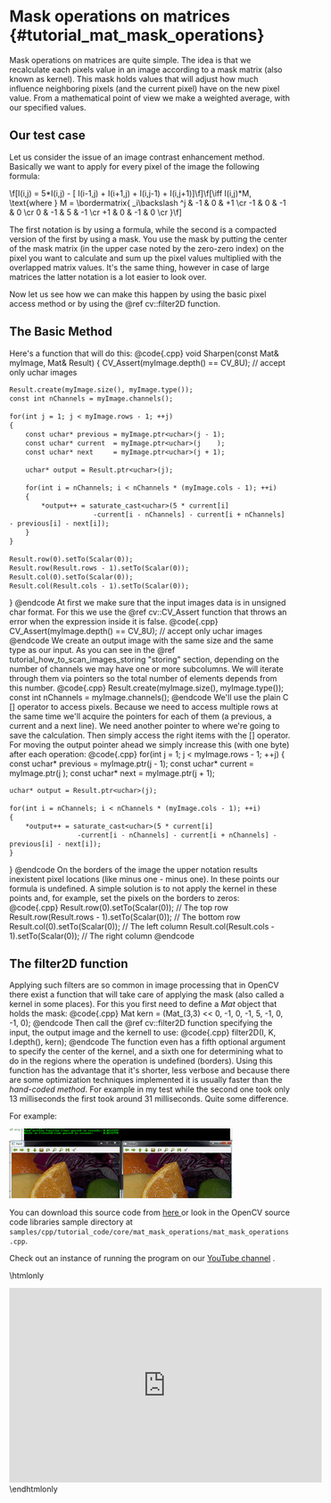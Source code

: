 Mask operations on matrices {#tutorial_mat_mask_operations}
===========================

Mask operations on matrices are quite simple. The idea is that we recalculate each pixels value in
an image according to a mask matrix (also known as kernel). This mask holds values that will adjust
how much influence neighboring pixels (and the current pixel) have on the new pixel value. From a
mathematical point of view we make a weighted average, with our specified values.

Our test case
-------------

Let us consider the issue of an image contrast enhancement method. Basically we want to apply for
every pixel of the image the following formula:

\f[I(i,j) = 5*I(i,j) - [ I(i-1,j) + I(i+1,j) + I(i,j-1) + I(i,j+1)]\f]\f[\iff I(i,j)*M, \text{where }
M = \bordermatrix{ _i\backslash ^j  & -1 &  0 & +1 \cr
                     -1 &  0 & -1 &  0 \cr
                      0 & -1 &  5 & -1 \cr
                     +1 &  0 & -1 &  0 \cr
                 }\f]

The first notation is by using a formula, while the second is a compacted version of the first by
using a mask. You use the mask by putting the center of the mask matrix (in the upper case noted by
the zero-zero index) on the pixel you want to calculate and sum up the pixel values multiplied with
the overlapped matrix values. It's the same thing, however in case of large matrices the latter
notation is a lot easier to look over.

Now let us see how we can make this happen by using the basic pixel access method or by using the
@ref cv::filter2D function.

The Basic Method
----------------

Here's a function that will do this:
@code{.cpp}
void Sharpen(const Mat& myImage, Mat& Result)
{
    CV_Assert(myImage.depth() == CV_8U);  // accept only uchar images

    Result.create(myImage.size(), myImage.type());
    const int nChannels = myImage.channels();

    for(int j = 1; j < myImage.rows - 1; ++j)
    {
        const uchar* previous = myImage.ptr<uchar>(j - 1);
        const uchar* current  = myImage.ptr<uchar>(j    );
        const uchar* next     = myImage.ptr<uchar>(j + 1);

        uchar* output = Result.ptr<uchar>(j);

        for(int i = nChannels; i < nChannels * (myImage.cols - 1); ++i)
        {
            *output++ = saturate_cast<uchar>(5 * current[i]
                         -current[i - nChannels] - current[i + nChannels] - previous[i] - next[i]);
        }
    }

    Result.row(0).setTo(Scalar(0));
    Result.row(Result.rows - 1).setTo(Scalar(0));
    Result.col(0).setTo(Scalar(0));
    Result.col(Result.cols - 1).setTo(Scalar(0));
}
@endcode
At first we make sure that the input images data is in unsigned char format. For this we use the
@ref cv::CV_Assert function that throws an error when the expression inside it is false.
@code{.cpp}
CV_Assert(myImage.depth() == CV_8U);  // accept only uchar images
@endcode
We create an output image with the same size and the same type as our input. As you can see in the
@ref tutorial_how_to_scan_images_storing "storing" section, depending on the number of channels we may have one or more
subcolumns. We will iterate through them via pointers so the total number of elements depends from
this number.
@code{.cpp}
Result.create(myImage.size(), myImage.type());
const int nChannels = myImage.channels();
@endcode
We'll use the plain C [] operator to access pixels. Because we need to access multiple rows at the
same time we'll acquire the pointers for each of them (a previous, a current and a next line). We
need another pointer to where we're going to save the calculation. Then simply access the right
items with the [] operator. For moving the output pointer ahead we simply increase this (with one
byte) after each operation:
@code{.cpp}
for(int j = 1; j < myImage.rows - 1; ++j)
{
    const uchar* previous = myImage.ptr<uchar>(j - 1);
    const uchar* current  = myImage.ptr<uchar>(j    );
    const uchar* next     = myImage.ptr<uchar>(j + 1);

    uchar* output = Result.ptr<uchar>(j);

    for(int i = nChannels; i < nChannels * (myImage.cols - 1); ++i)
    {
        *output++ = saturate_cast<uchar>(5 * current[i]
                     -current[i - nChannels] - current[i + nChannels] - previous[i] - next[i]);
    }
}
@endcode
On the borders of the image the upper notation results inexistent pixel locations (like minus one -
minus one). In these points our formula is undefined. A simple solution is to not apply the kernel
in these points and, for example, set the pixels on the borders to zeros:
@code{.cpp}
Result.row(0).setTo(Scalar(0));               // The top row
Result.row(Result.rows - 1).setTo(Scalar(0)); // The bottom row
Result.col(0).setTo(Scalar(0));               // The left column
Result.col(Result.cols - 1).setTo(Scalar(0)); // The right column
@endcode

The filter2D function
---------------------

Applying such filters are so common in image processing that in OpenCV there exist a function that
will take care of applying the mask (also called a kernel in some places). For this you first need
to define a *Mat* object that holds the mask:
@code{.cpp}
Mat kern = (Mat_<char>(3,3) <<  0, -1,  0,
                               -1,  5, -1,
                                0, -1,  0);
@endcode
Then call the @ref cv::filter2D function specifying the input, the output image and the kernell to
use:
@code{.cpp}
filter2D(I, K, I.depth(), kern);
@endcode
The function even has a fifth optional argument to specify the center of the kernel, and a sixth one
for determining what to do in the regions where the operation is undefined (borders). Using this
function has the advantage that it's shorter, less verbose and because there are some optimization
techniques implemented it is usually faster than the *hand-coded method*. For example in my test
while the second one took only 13 milliseconds the first took around 31 milliseconds. Quite some
difference.

For example:

![](images/resultMatMaskFilter2D.png)

You can download this source code from [here
](https://github.com/Itseez/opencv/tree/master/samples/cpp/tutorial_code/core/mat_mask_operations/mat_mask_operations.cpp) or look in the
OpenCV source code libraries sample directory at
`samples/cpp/tutorial_code/core/mat_mask_operations/mat_mask_operations.cpp`.

Check out an instance of running the program on our [YouTube
channel](http://www.youtube.com/watch?v=7PF1tAU9se4) .

\htmlonly
<div align="center">
<iframe width="560" height="349" src="https://www.youtube.com/embed/7PF1tAU9se4?hd=1" frameborder="0" allowfullscreen></iframe>
</div>
\endhtmlonly
